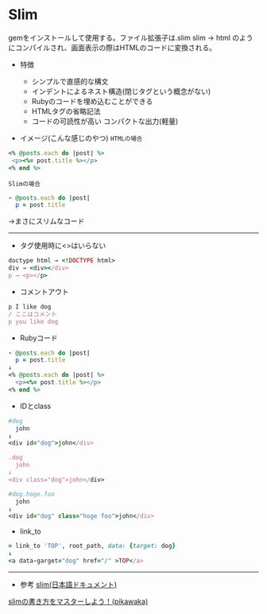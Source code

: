 # Slim
gemをインストールして使用する。ファイル拡張子は.slim
slim → html のようにコンパイルされ、画面表示の際はHTMLのコードに変換される。
- 特徴
  - シンプルで直感的な構文
  - インデントによるネスト構造(閉じタグという概念がない)
  - Rubyのコードを埋め込むことができる
  - HTMLタグの省略記法
  - コードの可読性が高い
  コンパクトな出力(軽量)

- イメージ(こんな感じのやつ)
`HTMLの場合`
 ```ruby
<% @posts.each do |post| %>
  <p><%= post.title %></p>
<% end %>
```
`Slimの場合`
```ruby
- @posts.each do |post|
  p = post.title
```
→まさにスリムなコード

---

- タグ使用時に<>はいらない
```ruby
doctype html → <!DOCTYPE html>
div → <div></div>
p → <p></p>
```

- コメントアウト
```ruby
p I like dog
/ ここはコメント
p you like dog
```

- Rubyコード
```ruby
- @posts.each do |post|
  p = post.title
↓
<% @posts.each do |post| %>
  <p><%= post.title %></p>
<% end %>
```

- IDとclass
```ruby
#dog
  john
↓
<div id="dog">john</div>

.dog
  john
↓
<div class="dog">john</div>

#dog.hoge.foo
  john
↓
<div id="dog" class="hoge foo">john</div>
```

- link_to
```ruby
= link_to 'TOP', root_path, data: {target: dog}
↓
<a data-garget="dog" href="/" >TOP</a>
```

---

- 参考
[slim(日本語ドキュメント)](https://github.com/slim-template/slim/blob/main/README.jp.md)

[slimの書き方をマスターしよう！(pikawaka)](https://pikawaka.com/rails/slim)

